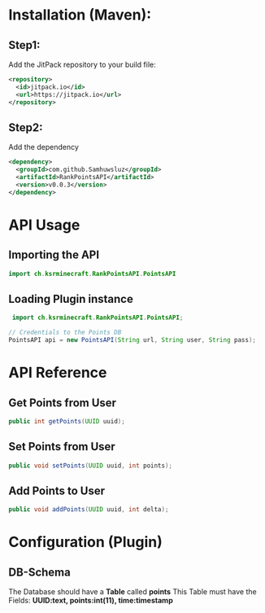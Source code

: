 # Installation (Maven):
## Step1:
Add the JitPack repository to your build file:
```xml
<repository>
  <id>jitpack.io</id>
  <url>https://jitpack.io</url>
</repository>
```

## Step2:
Add the dependency
```xml
<dependency>
  <groupId>com.github.Samhuwsluz</groupId>
  <artifactId>RankPointsAPI</artifactId>
  <version>v0.0.3</version>
</dependency>
```

# API Usage
## Importing the API

```java
import ch.ksrminecraft.RankPointsAPI.PointsAPI
```

## Loading Plugin instance

```java
 import ch.ksrminecraft.RankPointsAPI.PointsAPI;

// Credentials to the Points DB
PointsAPI api = new PointsAPI(String url, String user, String pass);
```


# API Reference

## Get Points from User
```java
public int getPoints(UUID uuid);
```

## Set Points from User
```java
public void setPoints(UUID uuid, int points);
```

## Add Points to User
```java
public void addPoints(UUID uuid, int delta);
```

# Configuration (Plugin)
## DB-Schema
The Database should have a **Table** called **points**
This Table must have the Fields: **UUID:text, points:int(11), time:timestamp**
